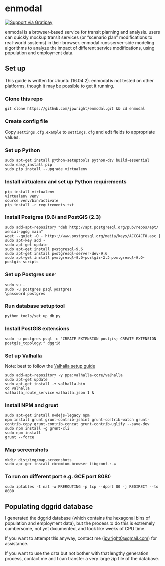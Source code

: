 # enmodal

[![Support via Gratipay](https://cdn.rawgit.com/gratipay/gratipay-badge/2.3.0/dist/gratipay.png)](https://gratipay.com/enmodal/)

enmodal is a browser-based service for transit planning and analysis. users can quickly mockup transit services (or “scenario plan” modifications to real-world systems) in their browser. enmodal runs server-side modeling algorithms to analyze the impact of different service modifications, using population and employment data.

## Set up

This guide is written for Ubuntu (16.04.2). enmodal is not tested on other platforms, though it may be possible to get it running.

### Clone this repo

    git clone https://github.com/jpwright/enmodal.git && cd enmodal

### Create config file

Copy `settings.cfg.example` to `settings.cfg` and edit fields to appropriate values.
    
### Set up Python

    sudo apt-get install python-setuptools python-dev build-essential
    sudo easy_install pip
    sudo pip install --upgrade virtualenv
    
### Install virtualenv and set up Python requirements

    pip install virtualenv
    virtualenv venv
    source venv/bin/activate
    pip install -r requirements.txt

### Install Postgres (9.6) and PostGIS (2.3)

    sudo add-apt-repository "deb http://apt.postgresql.org/pub/repos/apt/ xenial-pgdg main"
    wget --quiet -O - https://www.postgresql.org/media/keys/ACCC4CF8.asc | sudo apt-key add -
    sudo apt-get update
    sudo apt-get install postgresql-9.6
    sudo apt-get install postgresql-server-dev-9.6
    sudo apt-get install postgresql-9.6-postgis-2.3 postgresql-9.6-postgis-scripts

### Set up Postgres user

    sudo su -
    sudo -u postgres psql postgres
    \password postgres

### Run database setup tool

    python tools/set_up_db.py

### Install PostGIS extensions

    sudo -u postgres psql -c "CREATE EXTENSION postgis; CREATE EXTENSION postgis_topology;" dggrid

### Set up Valhalla

Note: best to follow the [Valhalla setup guide](https://github.com/valhalla/valhalla/)

    sudo add-apt-repository -y ppa:valhalla-core/valhalla
    sudo apt-get update
    sudo apt-get install -y valhalla-bin
    cd valhalla
    valhalla_route_service valhalla.json 1 &
    
### Install NPM and grunt

    sudo apt-get install nodejs-legacy npm
    npm install grunt grunt-contrib-jshint grunt-contrib-watch grunt-contrib-copy grunt-contrib-concat grunt-contrib-uglify --save-dev
    sudo npm install -g grunt-cli
    sudo npm install
    grunt --force

### Map screenshots

    mkdir dist/img/map-screenshots
    sudo apt-get install chromium-browser libgconf-2-4

### To run on different port e.g. GCE port 8080

    sudo iptables -t nat -A PREROUTING -p tcp --dport 80 -j REDIRECT --to 8080
    
## Populating dggrid database

I generated the dggrid database (which contains the hexagonal bins of population and employment data), but the process to do this is extremely cumbersome, not yet documented, and took like weeks of CPU time.

If you want to attempt this anyway, contact me (<jpwright0@gmail.com>) for assistance.

If you want to use the data but not bother with that lengthy generation process, contact me and I can transfer a very large zip file of the database.
